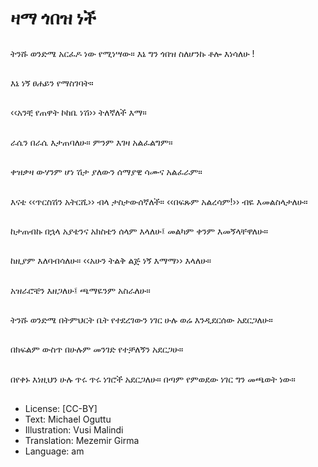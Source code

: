 # ዛማ ጎበዝ ነች

##
ትንሹ ወንድሜ አርፈዶ ነው የሚነሣው። እኔ ግን ጎበዝ ስለሆንኩ ቶሎ እነሳለሁ !

##
እኔ ነኝ ፀሐይን የማስገባት።

##
‹‹አንቺ የጠዋት ኮከቤ ነሽ›› ትለኛለች እማ።

##
ራሴን በራሴ እታጠባለሁ። ምንም እገዛ አልፈልግም።

##
ቀዝቃዛ ውሃንም ሆነ ሽታ ያለውን ሰማያዊ ሳሙና አልፈራም።

##
እናቴ ‹‹ጥርስሽን አትርሺ›› ብላ ታስታውሰኛለች። ‹‹በፍጹም አልረሳም!›› ብዬ እመልስላታለሁ።

##
ከታጠብኩ በኋላ አያቴንና አክስቴን ሰላም እላለሁ፤ መልካም ቀንም እመኝላቸዋለሁ።

##
ከዚያም እለባብሳለሁ። ‹‹አሁን ትልቅ ልጅ ነኝ እማማ›› እላለሁ።

##
አዝራሮቼን እዘጋለሁ፤ ጫማዬንም አስራለሁ።

##
ትንሹ ወንድሜ በትምህርት ቤት የተደረገውን ነገር ሁሉ ወሬ እንዲደርሰው አደርጋለሁ።

##
በክፍልም ውስጥ በሁሉም መንገድ የተቻለኝን አደርጋሁ።

##
በየቀኑ እነዚህን ሁሉ ጥሩ ጥሩ ነገሮች አደርጋለሁ። በጣም የምወደው ነገር ግን መጫወት ነው።

##
* License: [CC-BY]
* Text: Michael Oguttu
* Illustration: Vusi Malindi
* Translation: Mezemir Girma
* Language: am
